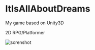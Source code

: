 # ItIsAllAboutDreams
My game based on Unity3D

2D RPG/Platformer

![screnshot](https://drive.google.com/open?id=0B4Yk68elaemkdnZ0emxaX2xjRms)
